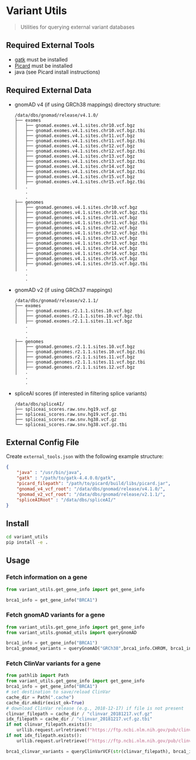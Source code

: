 # Variant Utils
> Utilities for querying external variant databases

## Required External Tools
- [gatk](https://github.com/broadinstitute/gatk/releases) must be installed
- [Picard](https://broadinstitute.github.io/picard/) must be installed
- java (see Picard install instructions)

## Required External Data
- gnomAD v4 (if using GRCh38 mappings)
    directory structure:
    ```
    /data/dbs/gnomad/release/v4.1.0/
    ├── exomes
    │   ├── gnomad.exomes.v4.1.sites.chr10.vcf.bgz
    │   ├── gnomad.exomes.v4.1.sites.chr10.vcf.bgz.tbi
    │   ├── gnomad.exomes.v4.1.sites.chr11.vcf.bgz
    │   ├── gnomad.exomes.v4.1.sites.chr11.vcf.bgz.tbi
    │   ├── gnomad.exomes.v4.1.sites.chr12.vcf.bgz
    │   ├── gnomad.exomes.v4.1.sites.chr12.vcf.bgz.tbi
    │   ├── gnomad.exomes.v4.1.sites.chr13.vcf.bgz
    │   ├── gnomad.exomes.v4.1.sites.chr13.vcf.bgz.tbi
    │   ├── gnomad.exomes.v4.1.sites.chr14.vcf.bgz
    │   ├── gnomad.exomes.v4.1.sites.chr14.vcf.bgz.tbi
    │   ├── gnomad.exomes.v4.1.sites.chr15.vcf.bgz
    │   ├── gnomad.exomes.v4.1.sites.chr15.vcf.bgz.tbi
    │   .
        .
        .
    ├── genomes
    │   ├── gnomad.genomes.v4.1.sites.chr10.vcf.bgz
    │   ├── gnomad.genomes.v4.1.sites.chr10.vcf.bgz.tbi
    │   ├── gnomad.genomes.v4.1.sites.chr11.vcf.bgz
    │   ├── gnomad.genomes.v4.1.sites.chr11.vcf.bgz.tbi
    │   ├── gnomad.genomes.v4.1.sites.chr12.vcf.bgz
    │   ├── gnomad.genomes.v4.1.sites.chr12.vcf.bgz.tbi
    │   ├── gnomad.genomes.v4.1.sites.chr13.vcf.bgz
    │   ├── gnomad.genomes.v4.1.sites.chr13.vcf.bgz.tbi
    │   ├── gnomad.genomes.v4.1.sites.chr14.vcf.bgz
    │   ├── gnomad.genomes.v4.1.sites.chr14.vcf.bgz.tbi
    │   ├── gnomad.genomes.v4.1.sites.chr15.vcf.bgz
    │   ├── gnomad.genomes.v4.1.sites.chr15.vcf.bgz.tbi
    │   .
        .
        .
    ```
- gnomAD v2 (if using GRCh37 mappings)
    ```
    /data/dbs/gnomad/release/v2.1.1/
    ├── exomes
    │   ├── gnomad.exomes.r2.1.1.sites.10.vcf.bgz
    │   ├── gnomad.exomes.r2.1.1.sites.10.vcf.bgz.tbi
    │   ├── gnomad.exomes.r2.1.1.sites.11.vcf.bgz
        .
        .
        .
    ├── genomes
    │   ├── gnomad.genomes.r2.1.1.sites.10.vcf.bgz
    │   ├── gnomad.genomes.r2.1.1.sites.10.vcf.bgz.tbi
    │   ├── gnomad.genomes.r2.1.1.sites.11.vcf.bgz
    │   ├── gnomad.genomes.r2.1.1.sites.11.vcf.bgz.tbi
    │   ├── gnomad.genomes.r2.1.1.sites.12.vcf.bgz
    │   .
        .
        .
- spliceAI scores (if interested in filtering splice variants)
    ```
    /data/dbs/spliceAI/
    ├── spliceai_scores.raw.snv.hg19.vcf.gz
    ├── spliceai_scores.raw.snv.hg19.vcf.gz.tbi
    ├── spliceai_scores.raw.snv.hg38.vcf.gz
    └── spliceai_scores.raw.snv.hg38.vcf.gz.tbi
    ```

## External Config File
Create `external_tools.json` with the following example structure:

```json
{
    "java" : "/usr/bin/java",
    "gatk" : "/path/to/gatk-4.4.0.0/gatk",
    "picard_filepath": "/path/to/picard/build/libs/picard.jar",
    "gnomad_v4_vcf_root": "/data/dbs/gnomad/release/v4.1.0/",
    "gnomad_v2_vcf_root": "/data/dbs/gnomad/release/v2.1.1/",
    "spliceAIRoot" : "/data/dbs/spliceAI/"
}
```

## Install
```bash
cd variant_utils
pip install -e .
```

## Usage
### Fetch information on a gene
```python
from variant_utils.get_gene_info import get_gene_info

brca1_info = get_gene_info("BRCA1")
```

### Fetch gnomAD variants for a gene
```python
from variant_utils.get_gene_info import get_gene_info
from variant_utils.gnomad_utils import queryGnomAD

brca1_info = get_gene_info("BRCA1")
brca1_gnomad_variants = queryGnomAD("GRCh38",brca1_info.CHROM, brca1_info.chr_start, brca1_info.chr_end, brca1.HGNC_ID,"external_tools.json")
```

### Fetch ClinVar variants for a gene
```python
from pathlib import Path
from variant_utils.get_gene_info import get_gene_info
brca1_info = get_gene_info("BRCA1")
# set destination to save/reload ClinVar
cache_dir = Path(".cache")
cache_dir.mkdir(exist_ok=True)
# download ClinVar release (e.g., 2018-12-17) if file is not present
clinvar_filepath = cache_dir / "clinvar_20181217.vcf.gz"
idx_filepath = cache_dir / "clinvar_20181217.vcf.gz.tbi"
if not clinvar_filepath.exists():
    urllib.request.urlretrieve(f"https://ftp.ncbi.nlm.nih.gov/pub/clinvar/vcf_GRCh38/weekly/clinvar_20181217.vcf.gz",str(clinvar_filepath))
if not idx_filepath.exists():
    urllib.request.urlretrieve(f"https://ftp.ncbi.nlm.nih.gov/pub/clinvar/vcf_GRCh38/weekly/clinvar_20181217.vcf.gz.tbi",str(idx_filepath))

brca1_clinvar_variants = queryClinVarVCF(str(clinvar_filepath), brca1_info.CHROM, brca1_info.chr_start, brca1_info.chr_end, "external_tools.json",write_dir=".cache")
```